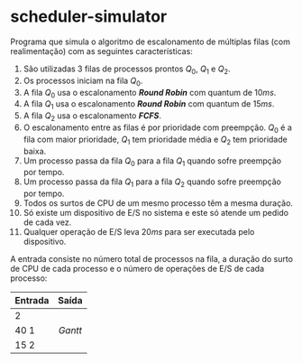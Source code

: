 # scheduler-simulator

Programa que simula o algoritmo de escalonamento de múltiplas filas (com realimentação) com as seguintes características:

1. São utilizadas 3 filas de processos prontos $Q_0$, $Q_1$ e $Q_2$.
2. Os processos iniciam na fila $Q_0$.
3. A fila $Q_0$ usa o escalonamento ***Round Robin*** com quantum de $10ms$.
4. A fila $Q_1$ usa o escalonamento ***Round Robin*** com quantum de $15ms$.
5. A fila $Q_2$ usa o escalonamento ***FCFS***.
6. O escalonamento entre as filas é por prioridade com preempção. $Q_0$ é a fila com maior prioridade, $Q_1$ tem prioridade média e $Q_2$ tem prioridade baixa.
7. Um processo passa da fila $Q_0$ para a fila $Q_1$ quando sofre preempção por
tempo.
8. Um processo passa da fila $Q_1$ para a fila $Q_2$ quando sofre preempção por
tempo.
9. Todos os surtos de CPU de um mesmo processo têm a mesma duração.
10. Só existe um dispositivo de E/S no sistema e este só atende um pedido de cada vez.
11. Qualquer operação de E/S leva $20ms$ para ser executada pelo dispositivo.

A entrada consiste no número total de processos na fila, a duração do surto de CPU de cada processo e o número de operações de E/S de cada processo:

|**Entrada** | **Saída** |
|:-----------|:---------:|
|2           |           |  
|40 1        |  *Gantt*  |
|15 2        |           | 
